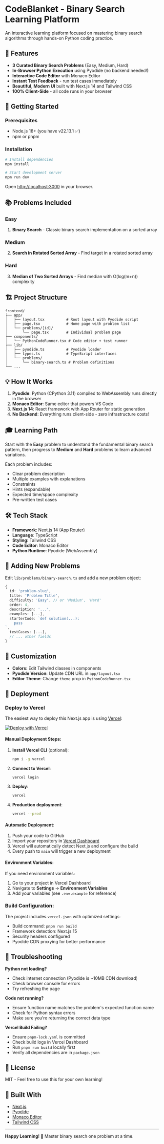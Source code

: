 # CodeBlanket - Binary Search Learning Platform

An interactive learning platform focused on mastering binary search algorithms through hands-on Python coding practice.

## 🎯 Features

- **3 Curated Binary Search Problems** (Easy, Medium, Hard)
- **In-Browser Python Execution** using Pyodide (no backend needed!)
- **Interactive Code Editor** with Monaco Editor
- **Instant Test Feedback** - run test cases immediately
- **Beautiful, Modern UI** built with Next.js 14 and Tailwind CSS
- **100% Client-Side** - all code runs in your browser

## 🚀 Getting Started

### Prerequisites

- Node.js 18+ (you have v22.13.1 ✅)
- npm or pnpm

### Installation

```bash
# Install dependencies
npm install

# Start development server
npm run dev
```

Open [http://localhost:3000](http://localhost:3000) in your browser.

## 📚 Problems Included

### Easy

1. **Binary Search** - Classic binary search implementation on a sorted array

### Medium

2. **Search in Rotated Sorted Array** - Find target in a rotated sorted array

### Hard

3. **Median of Two Sorted Arrays** - Find median with O(log(m+n)) complexity

## 🏗️ Project Structure

```
frontend/
├── app/
│   ├── layout.tsx          # Root layout with Pyodide script
│   ├── page.tsx            # Home page with problem list
│   └── problems/[id]/
│       └── page.tsx        # Individual problem page
├── components/
│   └── PythonCodeRunner.tsx # Code editor + test runner
├── lib/
│   ├── pyodide.ts          # Pyodide loader
│   ├── types.ts            # TypeScript interfaces
│   └── problems/
│       └── binary-search.ts # Problem definitions
└── ...
```

## 💡 How It Works

1. **Pyodide**: Python (CPython 3.11) compiled to WebAssembly runs directly in the browser
2. **Monaco Editor**: Same editor that powers VS Code
3. **Next.js 14**: React framework with App Router for static generation
4. **No Backend**: Everything runs client-side - zero infrastructure costs!

## 🎓 Learning Path

Start with the **Easy** problem to understand the fundamental binary search pattern, then progress to **Medium** and **Hard** problems to learn advanced variations.

Each problem includes:

- Clear problem description
- Multiple examples with explanations
- Constraints
- Hints (expandable)
- Expected time/space complexity
- Pre-written test cases

## 🛠️ Tech Stack

- **Framework**: Next.js 14 (App Router)
- **Language**: TypeScript
- **Styling**: Tailwind CSS
- **Code Editor**: Monaco Editor
- **Python Runtime**: Pyodide (WebAssembly)

## 📝 Adding New Problems

Edit `lib/problems/binary-search.ts` and add a new problem object:

```typescript
{
  id: 'problem-slug',
  title: 'Problem Title',
  difficulty: 'Easy', // or 'Medium', 'Hard'
  order: 4,
  description: '...',
  examples: [...],
  starterCode: `def solution(...):
    pass
`,
  testCases: [...],
  // ... other fields
}
```

## 🎨 Customization

- **Colors**: Edit Tailwind classes in components
- **Pyodide Version**: Update CDN URL in `app/layout.tsx`
- **Editor Theme**: Change `theme` prop in `PythonCodeRunner.tsx`

## 🚀 Deployment

### Deploy to Vercel

The easiest way to deploy this Next.js app is using [Vercel](https://vercel.com):

[![Deploy with Vercel](https://vercel.com/button)](https://vercel.com/new/clone?repository-url=https://github.com/brunoprela/codeblanket-frontend)

#### Manual Deployment Steps:

1. **Install Vercel CLI** (optional):

   ```bash
   npm i -g vercel
   ```

2. **Connect to Vercel**:

   ```bash
   vercel login
   ```

3. **Deploy**:

   ```bash
   vercel
   ```

4. **Production deployment**:
   ```bash
   vercel --prod
   ```

#### Automatic Deployment:

1. Push your code to GitHub
2. Import your repository in [Vercel Dashboard](https://vercel.com/dashboard)
3. Vercel will automatically detect Next.js and configure the build
4. Every push to `main` will trigger a new deployment

#### Environment Variables:

If you need environment variables:

1. Go to your project in Vercel Dashboard
2. Navigate to **Settings** → **Environment Variables**
3. Add your variables (see `.env.example` for reference)

### Build Configuration:

The project includes `vercel.json` with optimized settings:

- Build command: `pnpm run build`
- Framework detection: Next.js 15
- Security headers configured
- Pyodide CDN proxying for better performance

## 🐛 Troubleshooting

**Python not loading?**

- Check internet connection (Pyodide is ~10MB CDN download)
- Check browser console for errors
- Try refreshing the page

**Code not running?**

- Ensure function name matches the problem's expected function name
- Check for Python syntax errors
- Make sure you're returning the correct data type

**Vercel Build Failing?**

- Ensure `pnpm-lock.yaml` is committed
- Check build logs in Vercel Dashboard
- Run `pnpm run build` locally first
- Verify all dependencies are in `package.json`

## 📄 License

MIT - Feel free to use this for your own learning!

## 🙏 Built With

- [Next.js](https://nextjs.org/)
- [Pyodide](https://pyodide.org/)
- [Monaco Editor](https://microsoft.github.io/monaco-editor/)
- [Tailwind CSS](https://tailwindcss.com/)

---

**Happy Learning! 🚀** Master binary search one problem at a time.
